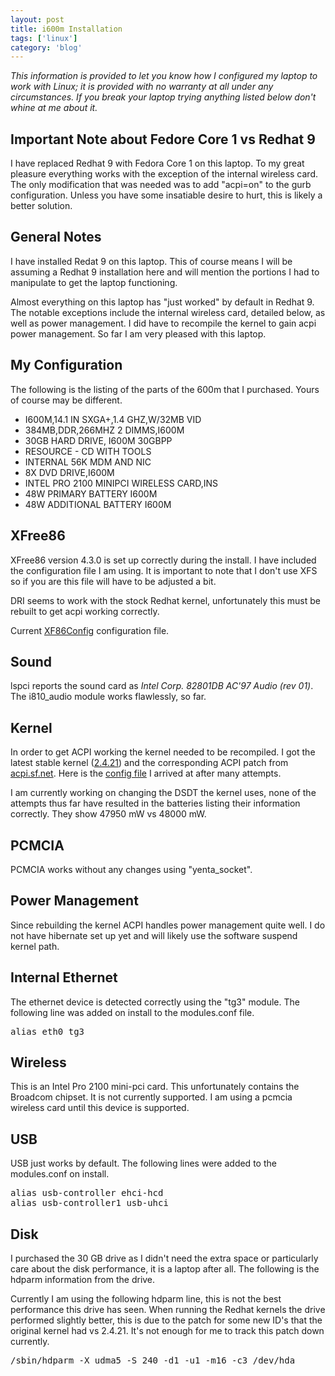 ```yaml
---
layout: post
title: i600m Installation
tags: ['linux']
category: 'blog'
---
```


*This information is provided to let you know how I configured my laptop
to work with Linux; it is provided with no warranty at all under any
circumstances. If you break your laptop trying anything listed below
don't whine at me about it.*

## Important Note about Fedore Core 1 vs Redhat 9
	
I have replaced Redhat 9 with Fedora Core 1 on this laptop. To my great
pleasure everything works with the exception of the internal wireless
card. The only modification that was needed was to add "acpi=on" to the
gurb configuration. Unless you have some insatiable desire to hurt, this
is likely a better solution.

## General Notes
		
I have installed Redat 9 on this laptop. This of course means I will be
assuming a Redhat 9 installation here and will mention the portions I
had to manipulate to get the laptop functioning.
		
Almost everything on this laptop has "just worked" by default in Redhat
9. The notable exceptions include the internal wireless card, detailed
below, as well as power management. I did have to recompile the kernel
to gain acpi power management.  So far I am very pleased with this
laptop. 

## My Configuration
	
The following is the listing of the parts of the 600m that I purchased.
Yours of course may be different.

 * I600M,14.1 IN SXGA+,1.4 GHZ,W/32MB VID
 * 384MB,DDR,266MHZ 2 DIMMS,I600M
 * 30GB HARD DRIVE, I600M 30GBPP
 * RESOURCE - CD WITH TOOLS
 * INTERNAL 56K MDM AND NIC
 * 8X DVD DRIVE,I600M
 * INTEL PRO 2100 MINIPCI WIRELESS CARD,INS
 * 48W PRIMARY BATTERY I600M
 * 48W ADDITIONAL BATTERY I600M

## XFree86
		
XFree86 version 4.3.0 is set up correctly during the install. I have
included the configuration file I am using. It is important to note that
I don't use XFS so if you are this file will have to be adjusted a bit. 
		
DRI seems to work with the stock Redhat kernel, unfortunately this must
be rebuilt to get acpi working correctly. 
		
Current [XF86Config](/media/2003/05/i600m-XF86Config) configuration file.

## Sound
		
lspci reports the sound card as <i>Intel Corp. 82801DB AC'97 Audio (rev
01)</i>. The i810_audio module works flawlessly, so far.

## Kernel
	
In order to get ACPI working the kernel needed to be recompiled. I got
the latest stable kernel ([2.4.21](http://www.kernel.org)) and the
corresponding ACPI patch from [acpi.sf.net](http://acpi.sf.net).  Here
is the [config file](/media/2003/05/i600m-kernel-config-2.4.21) I
arrived at after many attempts.

I am currently working on changing the DSDT the kernel uses, none of the
attempts thus far have resulted in the batteries listing their
information correctly. They show 47950 mW vs 48000 mW.

## PCMCIA
		
PCMCIA works without any changes using "yenta_socket".

## Power Management

Since rebuilding the kernel ACPI handles power management quite well. I
do not have hibernate set up yet and will likely use the software
suspend kernel path. 

## Internal Ethernet
		
The ethernet device is detected correctly using the "tg3" module.  The
following line was added on install to the modules.conf file.

<pre>
alias eth0 tg3
</pre>

## Wireless
	
This is an Intel Pro 2100 mini-pci card. This unfortunately contains the
Broadcom chipset. It is not currently supported. I am using a pcmcia
wireless card until this device is supported.

## USB

USB just works by default. The following lines were added to the
modules.conf on install.

<pre>
alias usb-controller ehci-hcd
alias usb-controller1 usb-uhci
</pre>

## Disk

I purchased the 30 GB drive as I didn't need the extra space or
particularly care about the disk performance, it is a laptop after all.
The following is the hdparm information from the drive.
		
Currently I am using the following hdparm line, this is not the best
performance this drive has seen. When running the Redhat kernels the
drive performed slightly better, this is due to the patch for some new
ID's that the original kernel had vs 2.4.21.  It's not enough for me to
track this patch down currently.

<pre>
/sbin/hdparm -X udma5 -S 240 -d1 -u1 -m16 -c3 /dev/hda
</pre>

